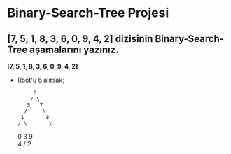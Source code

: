  # Binary-Search-Tree Projesi

 ## [7, 5, 1, 8, 3, 6, 0, 9, 4, 2] dizisinin Binary-Search-Tree aşamalarını yazınız.

 **[7, 5, 1, 8, 3, 6, 0, 9, 4, 2]**

 * Root'u 6 alırsak;

            6
           / \
          5   7
         /     \
        1       8
       / \       \
      0   3        9 
       \
        4
       /
      2                         .
